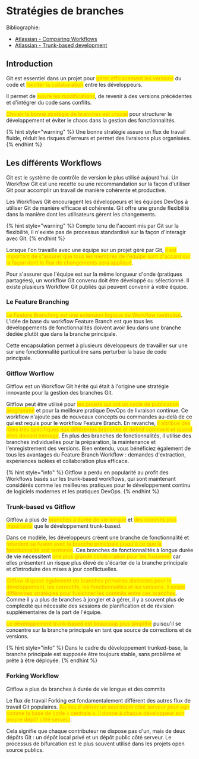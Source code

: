 # Stratégies de branches

Bibliographie:

* [Atlassian - Comparing Workflows](https://www.atlassian.com/git/tutorials/comparing-workflows)
* [Atlassian - Trunk-based development](https://www.atlassian.com/continuous-delivery/continuous-integration/trunk-based-development)

## Introduction

Git est essentiel dans un projet pour <mark style="color:orange;">gérer efficacement les versions</mark> du code et <mark style="color:orange;">faciliter la collaboration</mark> entre les développeurs.&#x20;

Il permet de <mark style="color:orange;">suivre les modifications</mark>, de revenir à des versions précédentes et d'intégrer du code sans conflits.&#x20;

<mark style="color:orange;">Choisir la bonne stratégie de branches est crucial</mark> pour structurer le développement et éviter le chaos dans la gestion des fonctionnalités.&#x20;

{% hint style="warning" %}
Une bonne stratégie assure un flux de travail fluide, réduit les risques d'erreurs et permet des livraisons plus organisées.
{% endhint %}

## Les différents Workflows

Git est le système de contrôle de version le plus utilisé aujourd'hui. Un Workflow Git est une recette ou une recommandation sur la façon d'utiliser Git pour accomplir un travail de manière cohérente et productive.&#x20;

Les Workflows Git encouragent les développeurs et les équipes DevOps à utiliser Git de manière efficace et cohérente. Git offre une grande flexibilité dans la manière dont les utilisateurs gèrent les changements.&#x20;

{% hint style="warning" %}
Compte tenu de l'accent mis par Git sur la flexibilité, il n'existe pas de processus standardisé sur la façon d'interagir avec Git.
{% endhint %}

Lorsque l'on travaille avec une équipe sur un projet géré par Git, <mark style="color:orange;">il est important de s'assurer que tous les membres de l'équipe sont d'accord sur la façon dont le flux de changements sera appliqué</mark>.&#x20;

Pour s'assurer que l'équipe est sur la même longueur d'onde (pratiques partagées), un workflow Git convenu doit être développé ou sélectionné. Il existe plusieurs Workflow Git publiés qui peuvent convenir à votre équipe.&#x20;

### Le Feature Branching

<mark style="color:orange;">Le Feature Branching est une extension logique du Workflow centralisé</mark>. L'idée de base du workflow Feature Branch est que tous les développements de fonctionnalités doivent avoir lieu dans une branche dédiée plutôt que dans la branche principale.&#x20;

Cette encapsulation permet à plusieurs développeurs de travailler sur une sur une fonctionnalité particulière sans perturber la base de code principale.

### Gitflow Worflow

Gitflow est un Workflow Git hérité qui était à l'origine une stratégie innovante pour la gestion des branches Git.&#x20;

Gitflow peut être utilisé pour <mark style="color:orange;">les projets qui ont un cycle de publication programmé</mark> et pour la meilleure pratique DevOps de livraison continue. Ce workflow n'ajoute pas de nouveaux concepts ou commandes au-delà de ce qui est requis pour le workflow Feature Branch. En revanche, <mark style="color:orange;">il attribue des rôles très spécifiques aux différentes branches et définit comment et quand elles doivent interagir</mark>. En plus des branches de fonctionnalités, il utilise des branches individuelles pour la préparation, la maintenance et l'enregistrement des versions. Bien entendu, vous bénéficiez également de tous les avantages du Feature Branch Workflow : demandes d'extraction, expériences isolées et collaboration plus efficace.

{% hint style="info" %}
Gitflow a perdu en popularité au profit des Workflows basés sur les trunk-based workflows, qui sont maintenant considérés comme les meilleures pratiques pour le développement continu de logiciels modernes et les pratiques DevOps.&#x20;
{% endhint %}

### Trunk-based vs Gitflow

Gitflow a plus de <mark style="color:orange;">branches à durée de vie longue</mark> et <mark style="color:orange;">des commits plus importants</mark> que le développement trunk-based.

Dans ce modèle, les développeurs créent une branche de fonctionnalité et <mark style="color:orange;">retardent sa fusion avec la branche principale jusqu'à ce que la fonctionnalité soit terminée</mark>. Ces branches de fonctionnalités à longue durée de vie nécessitent <mark style="color:orange;">une plus grande collaboration pour les fusionner</mark> car elles présentent un risque plus élevé de s'écarter de la branche principale et d'introduire des mises à jour conflictuelles.

<mark style="color:orange;">Gitflow dispose également de branches primaires distinctes pour le développement, les correctifs, les fonctionnalités et les versions. Il existe différentes stratégies pour fusionner les commits entre ces branches</mark>. Comme il y a plus de branches à jongler et à gérer, il y a souvent plus de complexité qui nécessite des sessions de planification et de révision supplémentaires de la part de l'équipe.

<mark style="color:orange;">Le développement trunk-based est beaucoup plus simplifié</mark> puisqu'il se concentre sur la branche principale en tant que source de corrections et de versions.

{% hint style="info" %}
&#x20;Dans le cadre du développement trunked-base, la branche principale est supposée être toujours stable, sans problème et prête à être déployée.
{% endhint %}

### Forking Workflow

Gitflow a plus de branches à durée de vie longue et des commits&#x20;

Le flux de travail Forking est fondamentalement différent des autres flux de travail Git populaires. <mark style="color:orange;">Au lieu d'utiliser un seul dépôt côté serveur pour agir comme la base de code « centrale », il donne à chaque développeur son propre dépôt côté serveur</mark>.&#x20;

Cela signifie que chaque contributeur ne dispose pas d'un, mais de deux dépôts Git : un dépôt local privé et un dépôt public côté serveur. Le processus de bifurcation est le plus souvent utilisé dans les projets open source publics.





